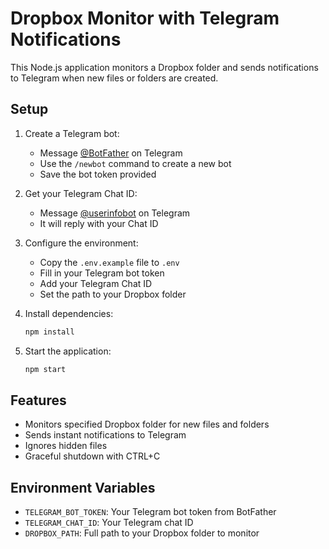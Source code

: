 # Dropbox Monitor with Telegram Notifications

This Node.js application monitors a Dropbox folder and sends notifications to Telegram when new files or folders are created.

## Setup

1. Create a Telegram bot:
   - Message [@BotFather](https://t.me/botfather) on Telegram
   - Use the `/newbot` command to create a new bot
   - Save the bot token provided

2. Get your Telegram Chat ID:
   - Message [@userinfobot](https://t.me/userinfobot) on Telegram
   - It will reply with your Chat ID

3. Configure the environment:
   - Copy the `.env.example` file to `.env`
   - Fill in your Telegram bot token
   - Add your Telegram Chat ID
   - Set the path to your Dropbox folder

4. Install dependencies:
   ```bash
   npm install
   ```

5. Start the application:
   ```bash
   npm start
   ```

## Features

- Monitors specified Dropbox folder for new files and folders
- Sends instant notifications to Telegram
- Ignores hidden files
- Graceful shutdown with CTRL+C

## Environment Variables

- `TELEGRAM_BOT_TOKEN`: Your Telegram bot token from BotFather
- `TELEGRAM_CHAT_ID`: Your Telegram chat ID
- `DROPBOX_PATH`: Full path to your Dropbox folder to monitor